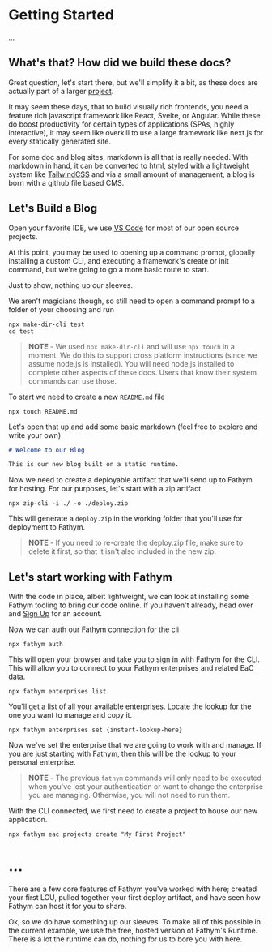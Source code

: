 # Getting Started

...

## What's that? How did we build these docs?

Great question, let's start there, but we'll simplify it a bit, as these docs are actually part of a larger [project](https://github.com/fathym/eac/docs).

It may seem these days, that to build visually rich frontends, you need a feature rich javascript framework like React, Svelte, or Angular. While these do boost productivity for certain types of applications (SPAs, highly interactive), it may seem like overkill to use a large framework like next.js for every statically generated site.

For some doc and blog sites, markdown is all that is really needed. With markdown in hand, it can be converted to html, styled with a lightweight system like [TailwindCSS](https://tailwindcss.com/docs/typography-plugin) and via a small amount of management, a blog is born with a github file based CMS.

## Let's Build a Blog

Open your favorite IDE, we use [VS Code](https://code.visualstudio.com/download) for most of our open source projects.

At this point, you may be used to opening up a command prompt, globally installing a custom CLI, and executing a framework's create or init command, but we're going to go a more basic route to start.

Just to show, nothing up our sleeves.

We aren't magicians though, so still need to open a command prompt to a folder of your choosing and run

```cli
npx make-dir-cli test
cd test
```

> **NOTE** - We used `npx make-dir-cli` and will use `npx touch` in a moment. We do this to support cross platform instructions (since we assume node.js is installed). You will need node.js installed to complete other aspects of these docs. Users that know their system commands can use those.

To start we need to create a new `README.md` file

```cli
npx touch README.md
```

Let's open that up and add some basic markdown (feel free to explore and write your own)

```markdown
# Welcome to our Blog

This is our new blog built on a static runtime.
```

Now we need to create a deployable artifact that we'll send up to Fathym for hosting. For our purposes, let's start with a zip artifact

```cli
npx zip-cli -i ./ -o ./deploy.zip
```

This will generate a `deploy.zip` in the working folder that you'll use for deployment to Fathym.

> **NOTE** - If you need to re-create the deploy.zip file, make sure to delete it first, so that it isn't also included in the new zip.

## Let's start working with Fathym

With the code in place, albeit lightweight, we can look at installing some Fathym tooling to bring our code online. If you haven't already, head over and [Sign Up](https://www.fathym.com/dashboard) for an account.

Now we can auth our Fathym connection for the cli

```cli
npx fathym auth
```

This will open your browser and take you to sign in with Fathym for the CLI. This will allow you to connect to your Fathym enterprises and related EaC data.

```cli
npx fathym enterprises list
```

You'll get a list of all your available enterprises. Locate the lookup for the one you want to manage and copy it.

```cli
npx fathym enterprises set {instert-lookup-here}
```

Now we've set the enterprise that we are going to work with and manage. If you are just starting with Fathym, then this will be the lookup to your personal enterprise.

> **NOTE** - The previous `fathym` commands will only need to be executed when you've lost your authentication or want to change the enterprise you are managing. Otherwise, you will not need to run them.

With the CLI connected, we first need to create a project to house our new application.

```cli
npx fathym eac projects create "My First Project"
```

# ...

There are a few core features of Fathym you've worked with here; created your first LCU, pulled together your first deploy artifact, and have seen how Fathym can host it for you to share.

Ok, so we do have something up our sleeves. To make all of this possible in the current example, we use the free, hosted version of Fathym's Runtime. There is a lot the runtime can do, nothing for us to bore you with here.
